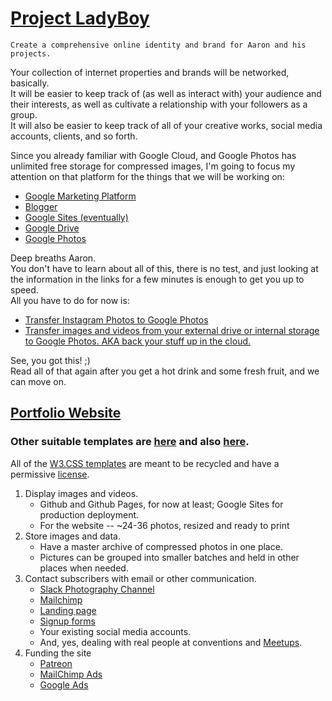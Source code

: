 # [Project LadyBoy](https://github.com/bgroveben/project_ladyboy)  
`Create a comprehensive online identity and brand for Aaron and his projects.`    

Your collection of internet properties and brands will be networked, basically.  
It will be easier to keep track of (as well as interact with) your audience and their interests, as well as cultivate a relationship with your followers as a group.  
It will also be easier to keep track of all of your creative works, social media accounts, clients, and so forth.  

Since you already familiar with Google Cloud, and Google Photos has unlimited free storage for compressed images, I'm going to focus my attention on that platform for the things that we will be working on:
* [Google Marketing Platform ](https://marketingplatform.google.com/about/small-business/)  
* [Blogger](https://www.blogger.com/blogger.g#welcome)  
* [Google Sites (eventually)](https://sites.google.com/new?pli=1)
* [Google Drive](https://drive.google.com/drive/my-drive)
* [Google Photos](https://photos.google.com/?tab=vq&pageId=none)

Deep breaths Aaron.  
You don't have to learn about all of this, there is no test, and just looking at the information in the links for a few minutes is enough to get you up to speed.  
All you have to do for now is:  
* [Transfer Instagram Photos to Google Photos](https://www.quora.com/How-do-I-transfer-my-pictures-to-Instagram-from-Google-Photos)
* [Transfer images and videos from your external drive or internal storage to Google Photos. AKA back your stuff up in the cloud.](https://www.google.com/drive/download/backup-and-sync/)  

See, you got this! ;)  
Read all of that again after you get a hot drink and some fresh fruit, and we can move on.  

## [Portfolio Website](https://bgroveben.github.io/project_ladyboy/)
### Other suitable templates are [here](https://www.w3schools.com/w3css/tryw3css_templates_photo.htm) and also [here](https://www.w3schools.com/w3css/tryw3css_templates_photo3.htm).  
All of the [W3.CSS templates](https://www.w3schools.com/w3css/w3css_templates.asp) are meant to be recycled and have a permissive [license](https://tldrlegal.com/license/w3c-software-notice-and-license-(w3c)#fulltext).

1. Display images and videos.  
    * Github and Github Pages, for now at least; Google Sites for production deployment.
    * For the website -- ~24-36 photos, resized and ready to print
2. Store images and data.
    * Have a master archive of compressed photos in one place.
    * Pictures can be grouped into smaller batches and held in other places when needed.
3. Contact subscribers with email or other communication.
    * [Slack Photography Channel](https://photographers.typeform.com/to/kK9nlr)
    * [Mailchimp](https://mailchimp.com/resources/mailchimp-101/)
    * [Landing page](https://mailchimp.com/features/landing-pages/)
    * [Signup forms](https://mailchimp.com/features/custom-forms/)
    * Your existing social media accounts.  
    * And, yes, dealing with real people at conventions and [Meetups](https://www.meetup.com/topics/photo/us/nv/las_vegas/).
4. Funding the site
    * [Patreon](https://www.patreon.com/)
    * [MailChimp Ads](https://mailchimp.com/features/custom-forms/)
    * [Google Ads](https://ads.google.com/aw/campaigns/new/express?ocid=290132593&step=cgl&__u=7901923554&__c=2029436457)
